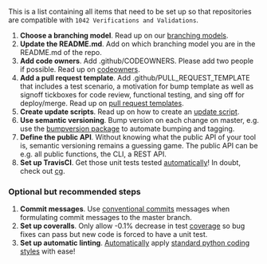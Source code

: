 This is a list containing all items that need to be set up so that repositories are compatible with `1042 Verifications and Validations`.

1. **Choose a branching model**.
Read up on our [branching models](models.md).
1. **Update the README.md**. Add on which branching model you are in the README.md of the repo.
1. **Add code owners**. Add .github/CODEOWNERS. Please add two people if possible. Read up on [codeowners](https://help.github.com/en/articles/about-code-owners).
1. **Add a pull request template**. Add .github/PULL_REQUEST_TEMPLATE that includes a test scenario, a motivation for bump template as well as signoff tickboxes for code review, functional testing, and sing off for deploy/merge. Read up on [pull request templates](https://help.github.com/en/articles/creating-a-pull-request-template-for-your-repository).
1. **Create update scripts**. Read up on how to create an [update script](../publish/update-scripts.md).
1. **Use semantic versioning**. Bump version on each change on master, e.g. use the [bumpversion package](https://github.com/peritus/bumpversion) to automate bumping and tagging.
1. **Define the public API**. Without knowing what the public API of your tool is, semantic versioning remains a guessing game. The public API can be e.g. all public functions, the CLI, a REST API.
1. **Set up TravisCI**. Get those unit tests tested [automatically](https://travis-ci.org/)! In doubt, check out [cg](https://github.com/Clinical-Genomics/cg/blob/master/.travis.yml).

### Optional but recommended steps

1. **Commit messages**. Use [conventional commits](https://www.conventionalcommits.org/en/) messages when formulating commit messages to the master branch.
1. **Set up coveralls**. Only allow -0.1% decrease in test [coverage](https://coveralls.io/) so bug fixes can pass but new code is forced to have a unit test.
1. **Set up automatic linting**. [Automatically](https://github.com/Clinical-Genomics/cg/blob/master/.travis.yml) apply [standard python coding styles](https://github.com/Clinical-Genomics/cg/blob/master/.gitlint.yaml)  with ease!
